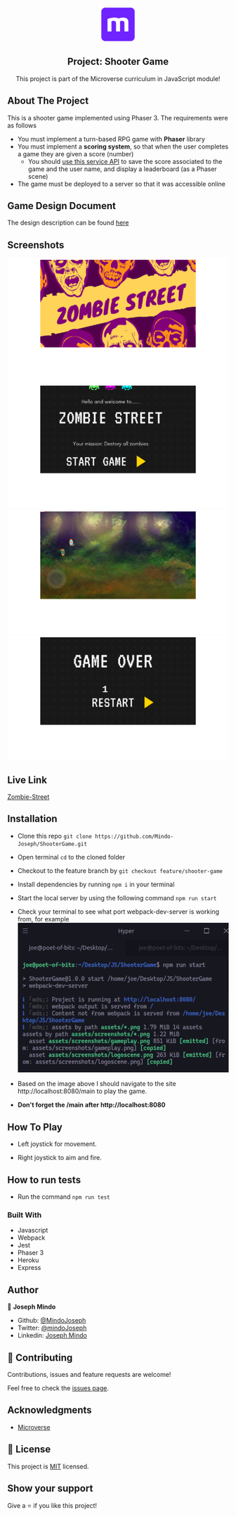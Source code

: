 <br />
<p align="center">
  <a href="https://www.microverse.org/">
    <img src="/assets/microverse.png" alt="Logo" width="80" height="80">
  </a>

  <h2 align="center">Project: Shooter Game </h2>

  <p align="center">
    This project is part of the Microverse curriculum in JavaScript module!
  </p>
</p>

## About The Project

This is a shooter game implemented using Phaser 3. The requirements were as follows

- You must implement a turn-based RPG game with **Phaser** library
- You must implement a **scoring system**, so that when the user completes a game they are given a score (number)
  - You should [use this service API](https://www.notion.so/microverse/Leaderboard-API-service-24c0c3c116974ac49488d4eb0267ade3) to save the score associated to the game and the user name, and display a leaderboard (as a Phaser scene)
- The game must be deployed to a server so that it was accessible online

## Game Design Document
The design description can be found [here](assets/docs/gamedesigndocument.md)
## Screenshots

![Logo-Scene](./assets/screenshots/logoscene.png)
![Title-Scene](./assets/screenshots/titlescene.png)
![Main-Scene](./assets/screenshots/gameplay.png)
![GameOver-Scene](./assets/screenshots/gameover.png)

## Live Link

[Zombie-Street](https://still-mountain-57347.herokuapp.com/)

<!-- INSTALLATION -->

## Installation

- Clone this repo `git clone https://github.com/Mindo-Joseph/ShooterGame.git`
- Open terminal `cd` to the cloned folder
- Checkout to the feature branch by `git checkout feature/shooter-game`
- Install dependencies by running `npm i` in your terminal
- Start the local server by using the following command `npm run start`
- Check your terminal to see what port webpack-dev-server is working from, for example
  ![termal-port](./assets/terminal.png)

- Based on the image above I should navigate to the site http://localhost:8080/main to play the game.
- **Don't forget the /main after http://localhost:8080**

## How To Play

- Left joystick for movement.

- Right joystick to aim and fire.

## How to run tests

- Run the command `npm run test`

### Built With

- Javascript
- Webpack
- Jest
- Phaser 3
- Heroku
- Express

## Author

👤 **Joseph Mindo**

- Github: [@MindoJoseph](https://github.com/Mindo-Joseph)
- Twitter: [@mindoJoseph](https://twitter.com/mindoJoseph)
- Linkedin: [Joseph Mindo](https://www.linkedin.com/in/josephmindo/)

## 🤝 Contributing

Contributions, issues and feature requests are welcome!

Feel free to check the [issues page](https://github.com/Mindo-Joseph/ShooterGame/issues).

## Acknowledgments

- [Microverse](https://www.microverse.org/)

## 📝 License

This project is [MIT](lic.url) licensed.

## Show your support

Give a ⭐️ if you like this project!
